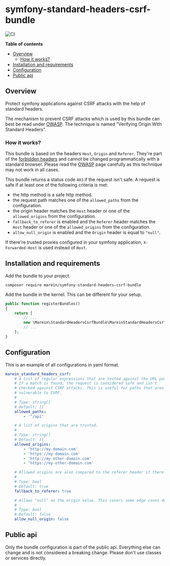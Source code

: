 # symfony-standard-headers-csrf-bundle

![CI](https://github.com/marein/symfony-standard-headers-csrf-bundle/workflows/CI/badge.svg?branch=master)

__Table of contents__

* [Overview](#overview)
  * [How it works?](#how-it-works)
* [Installation and requirements](#installation-and-requirements)
* [Configuration](#configuration)
* [Public api](#public-api)

## Overview

Protect symfony applications against CSRF attacks with the help of standard headers.

The mechanism to prevent CSRF attacks which is used by this bundle can best be read under
[OWASP](https://cheatsheetseries.owasp.org/cheatsheets/Cross-Site_Request_Forgery_Prevention_Cheat_Sheet.html#verifying-origin-with-standard-headers).
The technique is named "Verifying Origin With Standard Headers".

### How it works?

This bundle is based on the headers `Host`, `Origin` and `Referer`. They're part of the
[forbidden headers](https://developer.mozilla.org/en-US/docs/Glossary/Forbidden_header_name)
and cannot be changed programmatically with a standard browser. Please read the
[OWASP](https://cheatsheetseries.owasp.org/cheatsheets/Cross-Site_Request_Forgery_Prevention_Cheat_Sheet.html#verifying-origin-with-standard-headers)
page carefully as this technique may not work in all cases.

This bundle returns a status code `403` if the request isn't safe.
A request is safe if at least one of the following criteria is met:
* the http method is a safe http method.
* the request path matches one of the `allowed_paths` from the configuration.
* the origin header matches the `Host` header or one of the `allowed_origins` from the configuration.
* `fallback_to_referer` is enabled and the `Referer` header matches the `Host`
header or one of the `allowed_origins` from the configuration.
* `allow_null_origin` is enabled and the `Origin` header is equal to `"null"`.

If there're trusted proxies configured in your symfony application,
`X-Forwarded-Host` is used instead of `Host`.

## Installation and requirements

Add the bundle to your project.

```
composer require marein/symfony-standard-headers-csrf-bundle
```

Add the bundle in the kernel. This can be different for your setup.

```php
public function registerBundles()
{
    return [
        // ...
        new \Marein\StandardHeadersCsrfBundle\MareinStandardHeadersCsrfBundle(),
        // ...
    ];
}
```

## Configuration

This is an example of all configurations in yaml format.

```yaml
marein_standard_headers_csrf:
    # A list of regular expressions that are tested against the URL path.
    # If a match is found, the request is considered safe and isn't
    # checked against CSRF attacks. This is useful for paths that aren't
    # vulnerable to CSRF.
    #
    # Type: string[]
    # Default: []
    allowed_paths:
        - '^/api'

    # A list of origins that are trusted.
    #
    # Type: string[]
    # Default: []
    allowed_origins:
        - 'http://my-domain.com'
        - 'https://my-domain.com'
        - 'http://my-other-domain.com'
        - 'https://my-other-domain.com'

    # Allowed origins are also compared to the referer header if there's no origin header.
    #
    # Type: bool
    # Default: true
    fallback_to_referer: true

    # Allows "null" as the origin value. This covers some edge cases described by OWASP.
    #
    # Type: bool
    # Default: false
    allow_null_origin: false
```

## Public api

Only the bundle configuration is part of the public api. Everything else can change and
is not considered a breaking change. Please don't use classes or services directly.

